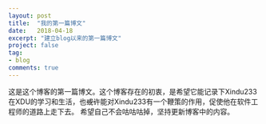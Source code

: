 ```yaml
---
layout: post
title:  "我的第一篇博文"
date:   2018-04-18
excerpt: "建立blog以来的第一篇博文"
project: false
tag:
- blog
comments: true
---
```


这是这个博客的第一篇博文。这个博客存在的初衷，是希望它能记录下Xindu233在XDU的学习和生活，也~~或许~~能对Xindu233有一个鞭策的作用，促使他在软件工程师的道路上走下去。
希望自己不会咕咕咕掉，坚持更新博客中的内容。